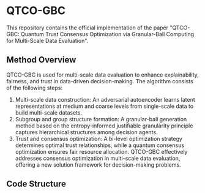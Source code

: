 # QTCO-GBC
This repository contains the official implementation of the paper "QTCO-GBC: Quantum Trust Consensus Optimization via Granular-Ball Computing for Multi-Scale Data Evaluation". 
## Method Overview
QTCO-GBC is used for multi-scale data evaluation to enhance explainability, fairness, and trust in data-driven decision-making. The algorithm consists of the following steps:
1. Multi-scale data construction: An adversarial autoencoder learns latent representations at medium and coarse levels from single-scale data to build multi-scale datasets.
2. Subgroup and group structure formation: A granular-ball generation method based on the entropy-informed justifiable granularity principle captures hierarchical structures among decision agents.
3. Trust and consensus optimization: A bi-level optimization strategy determines optimal trust relationships, while a quantum consensus optimization ensures fair resource allocation.
QTCO-GBC effectively addresses consensus optimization in multi-scale data evaluation, offering a new solution framework for decision-making problems.
## Code Structure
